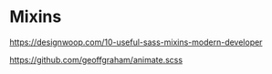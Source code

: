 # Mixins

https://designwoop.com/10-useful-sass-mixins-modern-developer

https://github.com/geoffgraham/animate.scss

